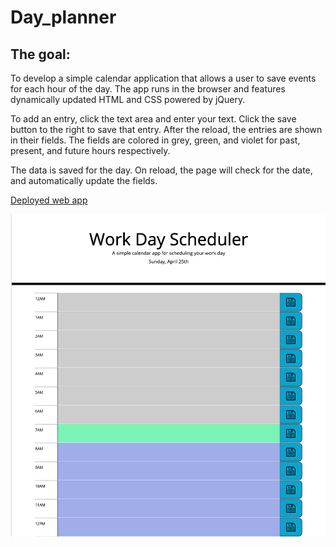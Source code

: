 # Day_planner

## The goal:
To develop a simple calendar application that allows a user to save events for each hour of the day. The app runs in the browser and features dynamically updated HTML and CSS powered by jQuery.


To add an entry, click the text area and enter your text. Click the save button to the right to save that entry. After the reload, the entries are shown in their fields.
The fields are colored in grey, green, and violet for past, present, and future hours respectively. 

The data is saved for the day. On reload, the page will check for the date, and automatically update the fields.

[Deployed web app](https://vasylynash.github.io/Day_planner/)

![Landing page](assets/images/screenshot.png)